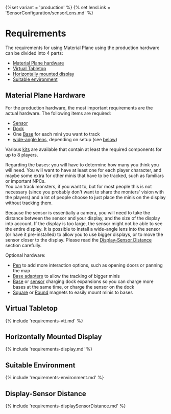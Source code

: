 {%set variant = 'production' %}
{% set lensLink = 'SensorConfiguration/sensorLens.md' %}

# Requirements
The requirements for using Material Plane using the production hardware can be divided into 4 parts:

* [Material Plane hardware](#material-plane-hardware)
* [Virtual Tabletop](#virtual-tabletop)
* [Horizontally mounted display](#horizontally-mounted-display)
* [Suitable environment](#suitable-environment)

## Material Plane Hardware
For the production hardware, the most important requirements are the actual hardware.
The following items are required:

* [Sensor](https://www.materialfoundry.nl/products/sensor)
* [Dock](https://www.materialfoundry.nl/products/dock)
* One [Base](https://www.materialfoundry.nl/products/material-plane-base) for each mini you want to track
* [wide-angle lens](https://www.materialfoundry.nl/products/wide-angle-lens), depending on setup (see [below](#display-sensor-distance))

Various [kits](https://www.materialfoundry.nl/collections/material-plane) are available that contain at least the required components for up to 8 players.

Regarding the bases: you will have to determine how many you think you will need. You will want to have at least one for each player character, and maybe some extra for other minis that have to be tracked, such as familiars or important NPCs.<br>
You can track monsters, if you want to, but for most people this is not necessary (since you probably don't want to share the monters' vision with the players) and a lot of people choose to just place the minis on the display without tracking them.

Because the sensor is essentially a camera, you will need to take the distance between the sensor and your display, and the size of the display into account. If the display is too large, the sensor might not be able to see the entire display. It is possible to install a wide-angle lens into the sensor (or have it pre-installed) to allow you to use bigger displays, or to move the sensor closer to the display. Please read the [Display-Sensor Distance](#display-sensor-distance) section carefully.

Optional hardware:

* [Pen](https://www.materialfoundry.nl/products/material-plane-pen) to add more interaction options, such as opening doors or panning the map
* [Base adapters](https://www.materialfoundry.nl/products/base-adapter) to allow the tracking of bigger minis
* [Base](https://www.materialfoundry.nl/products/base-charging-dock-expansion) or [sensor](https://www.materialfoundry.nl/products/sensor-charging-dock-expansion) charging dock expansions so you can charge more bases at the same time, or charge the sensor on the dock
* [Square](https://www.materialfoundry.nl/products/square-magnet) or [Round](https://www.materialfoundry.nl/products/round-magnet) magnets to easily mount minis to bases

## Virtual Tabletop
{% include 'requirements-vtt.md' %}

## Horizontally Mounted Display
{% include 'requirements-display.md' %}

## Suitable Environment
{% include 'requirements-environment.md' %}

## Display-Sensor Distance
{% include 'requirements-displaySensorDistance.md' %}